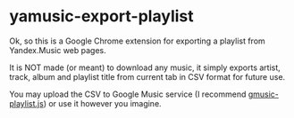 # yamusic-export-playlist

Ok, so this is a Google Chrome extension for exporting a playlist from Yandex.Music web pages.

It is NOT made (or meant) to download any music, it simply exports artist, track, album and playlist title from current tab in CSV format for future use. 

You may upload the CSV to Google Music service (I recommend [gmusic-playlist.js](https://github.com/soulfx/gmusic-playlist.js)) or use it however you imagine.
